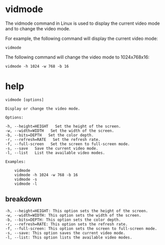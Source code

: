 # vidmode

The vidmode command in Linux is used to display the current video mode and to change the video mode.

For example, the following command will display the current video mode:

`vidmode`

The following command will change the video mode to 1024x768x16:

`vidmode -h 1024 -w 768 -b 16`

# help 

```
vidmode [options]

Display or change the video mode.

Options:

-h, --height=HEIGHT   Set the height of the screen.
-w, --width=WIDTH   Set the width of the screen.
-b, --bits=DEPTH   Set the color depth.
-r, --refresh=RATE   Set the refresh rate.
-f, --full-screen   Set the screen to full-screen mode.
-s, --save   Save the current video mode.
-l, --list   List the available video modes.

Examples:

    vidmode
    vidmode -h 1024 -w 768 -b 16
    vidmode -s
    vidmode -l
```



## breakdown

```
-h, --height=HEIGHT: This option sets the height of the screen.
-w, --width=WIDTH: This option sets the width of the screen.
-b, --bits=DEPTH: This option sets the color depth.
-r, --refresh=RATE: This option sets the refresh rate.
-f, --full-screen: This option sets the screen to full-screen mode.
-s, --save: This option saves the current video mode.
-l, --list: This option lists the available video modes.
```
